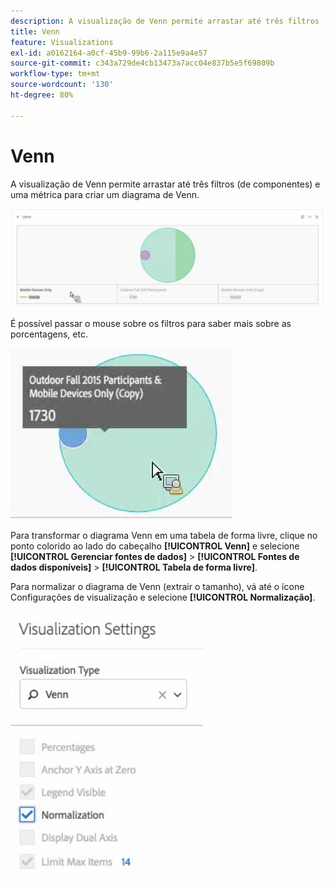```yaml
---
description: A visualização de Venn permite arrastar até três filtros (de componentes) e uma métrica para criar um diagrama de Venn.
title: Venn
feature: Visualizations
exl-id: a0162164-a0cf-45b9-99b6-2a115e9a4e57
source-git-commit: c343a729de4cb13473a7acc04e837b5e5f69809b
workflow-type: tm+mt
source-wordcount: '130'
ht-degree: 80%

---
```


# Venn

A visualização de Venn permite arrastar até três filtros (de componentes) e uma métrica para criar um diagrama de Venn.

![Visualização de Venn que inclui três filtros.](assets/venn.png)

É possível passar o mouse sobre os filtros para saber mais sobre as porcentagens, etc.

![Visualização de Venn com informações expandidas sobre o filtro para Participantes do último trimestre de 2015.](assets/venn_hover.png)

Para transformar o diagrama Venn em uma tabela de forma livre, clique no ponto colorido ao lado do cabeçalho **[!UICONTROL Venn]** e selecione **[!UICONTROL Gerenciar fontes de dados]** > **[!UICONTROL Fontes de dados disponíveis]** > **[!UICONTROL Tabela de forma livre]**.

Para normalizar o diagrama de Venn (extrair o tamanho), vá até o ícone Configurações de visualização e selecione **[!UICONTROL Normalização]**.

![Opção de Configurações de visualização para o Tipo de visualização: diagrama Venn.](assets/normalization.png)
